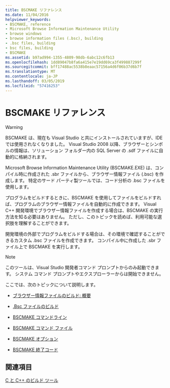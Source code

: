 ```yaml
---
title: BSCMAKE リファレンス
ms.date: 11/04/2016
helpviewer_keywords:
- BSCMAKE, reference
- Microsoft Browse Information Maintenance Utility
- browse windows
- browse information files (.bsc), building
- .bsc files, building
- bsc files, building
- BSCMAKE
ms.assetid: b97ad994-1355-4809-98db-6abc12c6fb13
ms.openlocfilehash: 1dd89047b8fa6a415e7e19dd69ca3f499887299f
ms.sourcegitcommit: bff17488ac5538b8eaac57156a4d6f06b37d6b7f
ms.translationtype: MT
ms.contentlocale: ja-JP
ms.lasthandoff: 03/05/2019
ms.locfileid: "57416253"
---
```

# <a name="bscmake-reference"></a>BSCMAKE リファレンス

> [!WARNING]
> BSCMAKE は、現在も Visual Studio と共にインストールされていますが、IDE では使用されなくなりました。 Visual Studio 2008 以降、ブラウザーとシンボルの情報は、ソリューション フォルダー内の SQL Server の .sdf ファイルに自動的に格納されます。

Microsoft Browse Information Maintenance Utility (BSCMAKE.EXE) は、コンパイル時に作成された .sbr ファイルから、ブラウザー情報ファイル (.bsc) を作成します。 特定のサード パーティ製ツールでは、コード分析の .bsc ファイルを使用します。

プログラムをビルドするときに、BSCMAKE を使用してファイルをビルドすれば、プログラムのブラウザー情報ファイルを自動的に作成できます。 Visual C++ 開発環境でブラウザー情報ファイルを作成する場合は、BSCMAKE の実行方法を知る必要はありません。 ただし、このトピックを読めば、利用可能な選択肢を理解することができます。

開発環境の外部でプログラムをビルドする場合は、その環境で確認することができるカスタム .bsc ファイルを作成できます。 コンパイル中に作成した .sbr ファイル上で BSCMAKE を実行します。

> [!NOTE]
>  このツールは、Visual Studio 開発者コマンド プロンプトからのみ起動できます。 システム コマンド プロンプトやエクスプローラーからは開始できません。

ここでは、次のトピックについて説明します。

- [ブラウザー情報ファイルのビルド: 概要](../../build/reference/building-browse-information-files-overview.md)

- [.Bsc ファイルのビルド](../../build/reference/building-a-dot-bsc-file.md)

- [BSCMAKE コマンドライン](../../build/reference/bscmake-command-line.md)

- [BSCMAKE コマンド ファイル](../../build/reference/bscmake-command-file-response-file.md)

- [BSCMAKE オプション](../../build/reference/bscmake-options.md)

- [BSCMAKE 終了コード](../../build/reference/bscmake-exit-codes.md)

## <a name="see-also"></a>関連項目

[C と C++ のビルド ツール](../../build/reference/c-cpp-build-tools.md)
